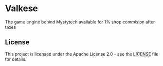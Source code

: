 # Valkese
The game engine behind Mystytech available for 1% shop commision after taxes

## License

This project is licensed under the Apache License 2.0 - see the [LICENSE](LICENSE) file for details.
